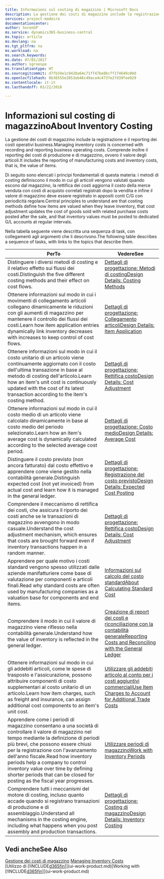 ```yaml
---
title: Informazioni sul costing di magazzino | Microsoft Docs
description: La gestione dei costi di magazzino include la registrazione e il reporting dei costi operativi business. Comprende inoltre il reporting dei costi di produzione e di magazzino, ovvero il valore degli articoli.
services: project-madeira
documentationcenter: 
author: SorenGP
ms.service: dynamics365-business-central
ms.topic: article
ms.devlang: na
ms.tgt_pltfrm: na
ms.workload: na
ms.search.keywords: 
ms.date: 07/01/2017
ms.author: sgroespe
ms.translationtype: HT
ms.sourcegitcommit: d7fb34e1c9428a64c71ff47be8bcff174649c00d
ms.openlocfilehash: 8b36555e2853eb46c49aca4c4737e27d39fee929
ms.contentlocale: it-it
ms.lasthandoff: 03/22/2018

---
```

# <a name="about-inventory-costing"></a><span data-ttu-id="2a736-104">Informazioni sul costing di magazzino</span><span class="sxs-lookup"><span data-stu-id="2a736-104">About Inventory Costing</span></span>
<span data-ttu-id="2a736-105">La gestione dei costi di magazzino include la registrazione e il reporting dei costi operativi business.</span><span class="sxs-lookup"><span data-stu-id="2a736-105">Managing inventory costs is concerned with recording and reporting business operating costs.</span></span> <span data-ttu-id="2a736-106">Comprende inoltre il reporting dei costi di produzione e di magazzino, ovvero il valore degli articoli.</span><span class="sxs-lookup"><span data-stu-id="2a736-106">It includes the reporting of manufacturing costs and inventory costs, that is, the value of items.</span></span>  

 <span data-ttu-id="2a736-107">Di seguito sono elencati i principi fondamentali di questa materia: i metodi di costing definiscono il modo in cui gli articoli vengono valutati quando escono dal magazzino, la rettifica dei costi aggiorna il costo della merce venduta con costi di acquisto correlati registrati dopo la vendita e infine il valore di magazzino deve essere registrato in appositi conti C/G con periodicità regolare.</span><span class="sxs-lookup"><span data-stu-id="2a736-107">Central principles to understand are that costing methods define how items are valued when they leave inventory, that cost adjustment updates the cost of goods sold with related purchase costs posted after the sale, and that inventory values must be posted to dedicated G/L accounts at regular intervals.</span></span>  

 <span data-ttu-id="2a736-108">Nella tabella seguente viene descritta una sequenza di task, con collegamenti agli argomenti che li descrivono.</span><span class="sxs-lookup"><span data-stu-id="2a736-108">The following table describes a sequence of tasks, with links to the topics that describe them.</span></span>   

|<span data-ttu-id="2a736-109">**Per**</span><span class="sxs-lookup"><span data-stu-id="2a736-109">**To**</span></span>|<span data-ttu-id="2a736-110">**Vedere**</span><span class="sxs-lookup"><span data-stu-id="2a736-110">**See**</span></span>|  
|------------|-------------|  
|<span data-ttu-id="2a736-111">Distinguere i diversi metodi di costing e il relativo effetto sui flussi dei costi.</span><span class="sxs-lookup"><span data-stu-id="2a736-111">Distinguish the five different costing methods and their effect on cost flows.</span></span>|[<span data-ttu-id="2a736-112">Dettagli di progettazione: Metodi di costing</span><span class="sxs-lookup"><span data-stu-id="2a736-112">Design Details: Costing Methods</span></span>](design-details-costing-methods.md)|  
|<span data-ttu-id="2a736-113">Ottenere informazioni sul modo in cui i movimenti di collegamento articoli collegano dinamicamente le riduzioni con gli aumenti di magazzino per mantenere il controllo dei flussi dei costi.</span><span class="sxs-lookup"><span data-stu-id="2a736-113">Learn how item application entries dynamically link inventory decreases with increases to keep control of cost flows.</span></span>|[<span data-ttu-id="2a736-114">Dettagli di progettazione: Collegamento articoli</span><span class="sxs-lookup"><span data-stu-id="2a736-114">Design Details: Item Application</span></span>](design-details-item-application.md)|  
|<span data-ttu-id="2a736-115">Ottenere informazioni sul modo in cui il costo unitario di un articolo viene continuamente aggiornato con il costo dell'ultima transazione in base al metodo di costing dell'articolo.</span><span class="sxs-lookup"><span data-stu-id="2a736-115">Learn how an item's unit cost is continuously updated with the cost of its latest transaction according to the item's costing method.</span></span>|[<span data-ttu-id="2a736-116">Dettagli di progettazione: Rettifica costo</span><span class="sxs-lookup"><span data-stu-id="2a736-116">Design Details: Cost Adjustment</span></span>](design-details-cost-adjustment.md)|  
|<span data-ttu-id="2a736-117">Ottenere informazioni sul modo in cui il costo medio di un articolo viene calcolato dinamicamente in base al costo medio del periodo selezionato.</span><span class="sxs-lookup"><span data-stu-id="2a736-117">Learn how an item's average cost is dynamically calculated according to the selected average cost period.</span></span>|[<span data-ttu-id="2a736-118">Dettagli di progettazione: Costo medio</span><span class="sxs-lookup"><span data-stu-id="2a736-118">Design Details: Average Cost</span></span>](design-details-average-cost.md)|  
|<span data-ttu-id="2a736-119">Distinguere il costo previsto (non ancora fatturato) dal costo effettivo e apprendere come viene gestito nella contabilità generale.</span><span class="sxs-lookup"><span data-stu-id="2a736-119">Distinguish expected cost (not yet invoiced) from actual cost and learn how it is managed in the general ledger.</span></span>|[<span data-ttu-id="2a736-120">Dettagli di progettazione: Registrazione del costo previsto</span><span class="sxs-lookup"><span data-stu-id="2a736-120">Design Details: Expected Cost Posting</span></span>](design-details-expected-cost-posting.md)|  
|<span data-ttu-id="2a736-121">Comprendere il meccanismo di rettifica dei costi, che assicura il riporto dei costi anche se le transazioni di magazzino avvengono in modo casuale.</span><span class="sxs-lookup"><span data-stu-id="2a736-121">Understand the cost adjustment mechanism, which ensures that costs are brought forward even if inventory transactions happen in a random manner.</span></span>|[<span data-ttu-id="2a736-122">Dettagli di progettazione: Rettifica costo</span><span class="sxs-lookup"><span data-stu-id="2a736-122">Design Details: Cost Adjustment</span></span>](design-details-cost-adjustment.md)|  
|<span data-ttu-id="2a736-123">Apprendere per quale motivo i costi standard vengono spesso utilizzati dalle aziende manifatturiere come base di valutazione per componenti e articoli finali.</span><span class="sxs-lookup"><span data-stu-id="2a736-123">Read why standard costs are often used by manufacturing companies as a valuation base for components and end items.</span></span>|[<span data-ttu-id="2a736-124">Informazioni sul calcolo del costo standard</span><span class="sxs-lookup"><span data-stu-id="2a736-124">About Calculating Standard Cost</span></span>](finance-about-calculating-standard-cost.md)|  
|<span data-ttu-id="2a736-125">Comprendere il modo in cui il valore di magazzino viene riflesso nella contabilità generale.</span><span class="sxs-lookup"><span data-stu-id="2a736-125">Understand how the value of inventory is reflected in the general ledger.</span></span>|[<span data-ttu-id="2a736-126">Creazione di report dei costi e riconciliazione con la contabilità generale</span><span class="sxs-lookup"><span data-stu-id="2a736-126">Reporting Costs and Reconciling with the General Ledger</span></span>](finance-report-costs-and-reconcile-with-the-general-ledger.md)|  
|<span data-ttu-id="2a736-127">Ottenere informazioni sul modo in cui gli addebiti articoli, come le spese di trasposto e l'assicurazione, possono attribuire componenti di costo supplementari al costo unitario di un articolo.</span><span class="sxs-lookup"><span data-stu-id="2a736-127">Learn how item charges, such as freight and insurance, can assign additional cost components to an item's unit cost.</span></span>|[<span data-ttu-id="2a736-128">Utilizzare gli addebiti articolo al conto per i costi aggiuntivi commerciali</span><span class="sxs-lookup"><span data-stu-id="2a736-128">Use Item Charges to Account for Additional Trade Costs</span></span>](payables-how-assign-item-charges.md)|  
|<span data-ttu-id="2a736-129">Apprendere come i periodi di magazzino consentano a una società di controllare il valore di magazzino nel tempo mediante la definizione di periodi più brevi, che possono essere chiusi per la registrazione con l'avanzamento dell'anno fiscale.</span><span class="sxs-lookup"><span data-stu-id="2a736-129">Read how inventory periods help a company to control inventory value over time by defining shorter periods that can be closed for posting as the fiscal year progresses.</span></span>|[<span data-ttu-id="2a736-130">Utilizzare periodi di magazzino</span><span class="sxs-lookup"><span data-stu-id="2a736-130">Work with Inventory Periods</span></span>](finance-how-to-work-with-inventory-periods.md)|  
|<span data-ttu-id="2a736-131">Comprendere tutti i meccanismi del motore di costing, incluso quanto accade quando si registrano transazioni di produzione e di assemblaggio.</span><span class="sxs-lookup"><span data-stu-id="2a736-131">Understand all mechanisms in the costing engine, including what happens when you post assembly and production transactions.</span></span>|[<span data-ttu-id="2a736-132">Dettagli di progettazione: Costing di magazzino</span><span class="sxs-lookup"><span data-stu-id="2a736-132">Design Details: Inventory Costing</span></span>](design-details-inventory-costing.md)|

## <a name="see-also"></a><span data-ttu-id="2a736-133">Vedi anche</span><span class="sxs-lookup"><span data-stu-id="2a736-133">See Also</span></span>
<span data-ttu-id="2a736-134">[Gestione dei costi di magazzino](finance-manage-inventory-costs.md)  </span><span class="sxs-lookup"><span data-stu-id="2a736-134">[Managing Inventory Costs](finance-manage-inventory-costs.md)  </span></span>  
<span data-ttu-id="2a736-135">[Utilizzo di [!INCLUDE[d365fin](includes/d365fin_md.md)]](ui-work-product.md)</span><span class="sxs-lookup"><span data-stu-id="2a736-135">[Working with [!INCLUDE[d365fin](includes/d365fin_md.md)]](ui-work-product.md)</span></span>


